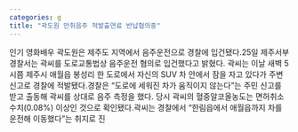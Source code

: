 ```yaml
---
categories: g
title: "곽도원 만취음주 적발출연료 반납협의중"
---
```

인기 영화배우 곽도원은 제주도 지역에서 음주운전으로 경찰에 입건됐다.25일 제주서부경찰서는 곽씨를 도로교통법상 음주운전 혐의로 입건했다고 밝혔다. 곽씨는 이날 새벽 5시쯤 제주시 애월읍 봉성리 한 도로에서 자신의 SUV 차 안에서 잠을 자고 있다가 주변 신고로 경찰에 적발됐다.경찰은 “도로에 세워진 차가 움직이지 않는다”는 주민 신고를 받고 출동해 곽씨를 상대로 음주 측정을 했다. 당시 곽씨의 혈중알코올농도는 면허취소 수치(0.08%) 이상인 것으로 확인됐다.곽씨는 경찰에서 “한림읍에서 애월읍까지 차를 운전해 이동했다”는 취지로 진